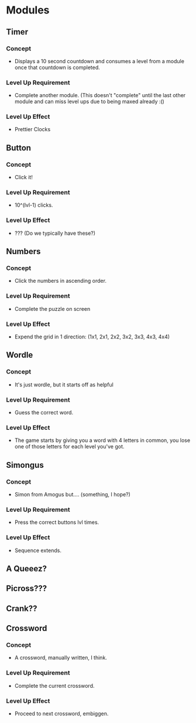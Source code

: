 # Modules

## Timer

### Concept

-   Displays a 10 second countdown and consumes a level from a module once that countdown is completed.

### Level Up Requirement

-   Complete another module. (This doesn't "complete" until the last other module and can miss level ups due to being maxed already :()

### Level Up Effect

-   Prettier Clocks

## Button

### Concept

-   Click it!

### Level Up Requirement

-   10^(lvl-1) clicks.

### Level Up Effect

-   ??? (Do we typically have these?)

## Numbers

### Concept

-   Click the numbers in ascending order.

### Level Up Requirement

-   Complete the puzzle on screen

### Level Up Effect

-   Expend the grid in 1 direction: (1x1, 2x1, 2x2, 3x2, 3x3, 4x3, 4x4)

## Wordle

### Concept

-   It's just wordle, but it starts off as helpful

### Level Up Requirement

-   Guess the correct word.

### Level Up Effect

-   The game starts by giving you a word with 4 letters in common, you lose one of those letters for each level you've got.

## Simongus

### Concept

-   Simon from Amogus but.... (something, I hope?)

### Level Up Requirement

-   Press the correct buttons lvl times.

### Level Up Effect

-   Sequence extends.

## A Queeez?

## Picross???

## Crank??

## Crossword

### Concept

-   A crossword, manually written, I think.

### Level Up Requirement

-   Complete the current crossword.

### Level Up Effect

-   Proceed to next crossword, embiggen.
